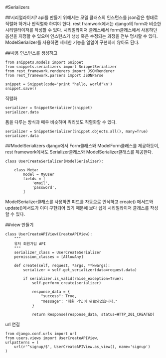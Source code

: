 #Serializers

##시리얼라이저?
 api를 만들기 위해서는 모델 클래스의 인스턴스를 json같은 형태로 직렬화 하거나 반직렬화 하여야 한다. rest framwork에서는 django의 form과 비슷한 시리얼라이저를 작성할 수 있다. 
 시리얼라이저 클래스에서 form클래스에서 사용하던 옵션을 지정할 수 있으며 인스턴스가 생성 혹은 수정되는 과정을 전부 명시할 수 있다. 
 ModelSerializer를 사용하면 세세한 기능을 일일이 구현하지 않아도 된다.

##사용
인스턴스를 생성하고
```
from snippets.models import Snippet  
from snippets.serializers import SnippetSerializer  
from rest_framework.renderers import JSONRenderer  
from rest_framework.parsers import JSONParse

snippet = Snippet(code='print "hello, world"\n')  
snippet.save()
```
직렬화  
```
serializer = SnippetSerializer(snippet)  
serializer.data
```

폼을 다루는 방식과 매우 비슷하며 쿼리셋도 직렬화할 수 있다.
```
serializer = SnippetSerializer(Snippet.objects.all(), many=True)  
serializer.data 
```

##ModelSerializers
 django에서 Form클래스와 ModelForm클래스를 제공하듯이, rest framework에서도 Serializer클래스와 ModelSerializer클래스를 제공한다.

```
class UserCreateSerializer(ModelSerializer):

    class Meta:
        model = MyUser
        fields = [
            'email',
            'password',
        ]
```
ModelSerializer클래스를 사용하면 피드를 자동으로 인식하고 create() 메서드와 update()메서드가 이미 구현되어 있기 때문에 보다 쉽게 시리얼라이저 클래스를 작성 할 수 있다.

##view 만들기
```
class UserCreateAPIView(CreateAPIView):
    """
    유저 회원가입 API
    """
    serializer_class = UserCreateSerializer
    permission_classes = [AllowAny]

    def create(self, request, *args, **kwargs):
        serializer = self.get_serializer(data=request.data)

        if serializer.is_valid(raise_exception=True):
            self.perform_create(serializer)

            response_data = {
                "success": True,
                "message": "회원 가입이 완료되었습니다."
            }

            return Response(response_data, status=HTTP_201_CREATED)

```

url 연결
```
from django.conf.urls import url
from users.views import UserCreateAPIView,
urlpatterns = (
    url(r'^signup/$', UserCreateAPIView.as_view(), name='signup')
)
```
